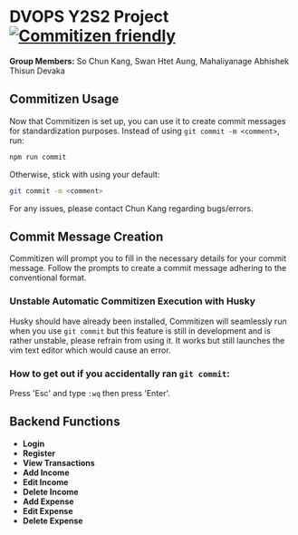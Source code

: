 # DVOPS Y2S2 Project [![Commitizen friendly](https://img.shields.io/badge/commitizen-friendly-brightgreen.svg)](http://commitizen.github.io/cz-cli/)
**Group Members:** So Chun Kang, Swan Htet Aung, Mahaliyanage Abhishek Thisun Devaka

## Commitizen Usage

Now that Commitizen is set up, you can use it to create commit messages for standardization purposes. Instead of using `git commit -m <comment>`, run:

```bash
npm run commit
```

Otherwise, stick with using your default:

```bash
git commit -m <comment>
```

For any issues, please contact Chun Kang regarding bugs/errors.


## Commit Message Creation

Commitizen will prompt you to fill in the necessary details for your commit message. Follow the prompts to create a commit message adhering to the conventional format.

### Unstable Automatic Commitizen Execution with Husky

Husky should have already been installed, Commitizen will seamlessly run when you use `git commit` but this feature is still in development and is rather unstable, please refrain from using it. It works but still launches the vim text editor which would cause an error.

### How to get out if you accidentally ran `git commit`:

Press 'Esc' and type `:wq` then press 'Enter'.

## Backend Functions

- **Login**
- **Register**
- **View Transactions**
- **Add Income**
- **Edit Income**
- **Delete Income**
- **Add Expense**
- **Edit Expense**
- **Delete Expense**